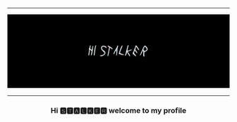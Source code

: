 ---

<div align="center">
    <img src="https://github.com/Art1ord/Art1ord/blob/main/assets/banner.jpg">
</div>

 ---

<div align="center">
    <h3>Hi 🆂🆃🅰🅻🅺🅴🆁  welcome to my profile</h3>
</div>
